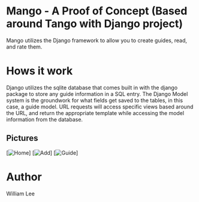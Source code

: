 # Mango - A Proof of Concept (Based around Tango with Django project)

Mango utilizes the Django framework to allow you to create guides, read, and rate them.

# Hows it work

Django utilizes the sqlite database that comes built in with the django package to store any guide information in a SQL entry. The Django Model system is the groundwork for what fields get saved to the tables, in this case, a guide model. URL requests will access specific views based around the URL, and return the appropriate template while accessing the model information from the database.

## Pictures
[![Home](https://i.imgur.com/WVfIiwm.png)]
[![Add](https://i.imgur.com/ozWpO7v.png)]
[![Guide](https://i.imgur.com/MWGYtD6.png)]

# Author

William Lee